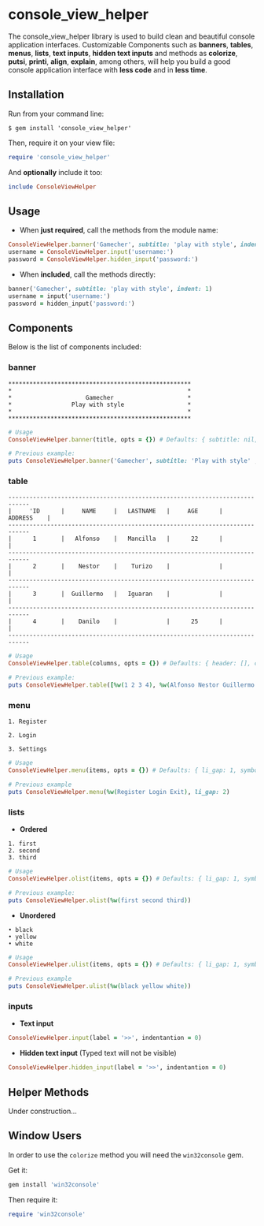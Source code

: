 # console_view_helper

The console_view_helper library is used to build clean and beautiful console application interfaces.
Customizable Components such as **banners**, **tables**, **menus**, **lists**, **text inputs**, **hidden text inputs** and methods as **colorize**,  **putsi**, **printi**, **align**, **explain**, among others, will help you build a good console application interface with **less code** and in **less time**.

## Installation

Run from your command line:
```
$ gem install 'console_view_helper'
```
Then, require it on your view file:
```ruby
require 'console_view_helper'
```
And **optionally** include it too:
```ruby
include ConsoleViewHelper
```

## Usage

- When **just required**, call the methods from the module name:
```ruby
ConsoleViewHelper.banner('Gamecher', subtitle: 'play with style', indent: 1)
username = ConsoleViewHelper.input('username:')
password = ConsoleViewHelper.hidden_input('password:')
```
- When **included**, call the methods directly:
```ruby
banner('Gamecher', subtitle: 'play with style', indent: 1)
username = input('username:')
password = hidden_input('password:')
```
## Components
Below is the list of components included:

### banner
```
****************************************************
*                                                  *
*                     Gamecher                     *
*                 Play with style                  *
*                                                  *
****************************************************
```
```ruby
# Usage
ConsoleViewHelper.banner(title, opts = {}) # Defaults: { subtitle: nil, symbol: '*', width: nil,  indent: 0 }

# Previous example:
puts ConsoleViewHelper.banner('Gamecher', subtitle: 'Play with style' , symbol: '*', width: 50)
```

### table
```
----------------------------------------------------------------------------
|     'ID      |     NAME     |   LASTNAME   |     AGE      |   ADDRESS    |
----------------------------------------------------------------------------
|      1       |   Alfonso    |   Mancilla   |      22      |              |
----------------------------------------------------------------------------
|      2       |    Nestor    |    Turizo    |              |              |
----------------------------------------------------------------------------
|      3       |  Guillermo   |   Iguaran    |              |              |
----------------------------------------------------------------------------
|      4       |    Danilo    |              |      25      |              |
----------------------------------------------------------------------------
```
```ruby
# Usage
ConsoleViewHelper.table(columns, opts = {}) # Defaults: { header: [], cell_width: 12, cell_separator: '|', cell_border: '-'  indent: 0 }

# Previous example:
puts ConsoleViewHelper.table([%w(1 2 3 4), %w(Alfonso Nestor Guillermo Danilo), %w(Mancilla Turizo Iguaran), ['22', '', '', '25']], header: %w(ID NAME LASTNAME AGE ADDRESS), cell_width: 14)
```

### menu
```
1. Register

2. Login

3. Settings
```
```ruby
# Usage
ConsoleViewHelper.menu(items, opts = {}) # Defaults: { li_gap: 1, symbol: '•',  indent: 0 }

# Previous example
puts ConsoleViewHelper.menu(%w(Register Login Exit), li_gap: 2)
```

### lists
- **Ordered**
```
1. first
2. second
3. third
```
```ruby
# Usage
ConsoleViewHelper.olist(items, opts = {}) # Defaults: { li_gap: 1, symbol: '•',  indent: 0 }

# Previous example:
puts ConsoleViewHelper.olist(%w(first second third))
```
- **Unordered**
```
• black
• yellow
• white
```
```ruby
# Usage
ConsoleViewHelper.ulist(items, opts = {}) # Defaults: { li_gap: 1, symbol: '•',  indent: 0 }

# Previous example
puts ConsoleViewHelper.ulist(%w(black yellow white))
```

### inputs
- **Text input**
```ruby
ConsoleViewHelper.input(label = '>>', indentantion = 0)
```
- **Hidden text input** (Typed text will not be visible)
```ruby
ConsoleViewHelper.hidden_input(label = '>>', indentantion = 0)
```

## Helper Methods
Under construction...

## Window Users
In order to use the `colorize` method you will need the `win32console` gem.

Get it:
```ruby
gem install 'win32console'
```
Then require it:
```ruby
require 'win32console'
```
